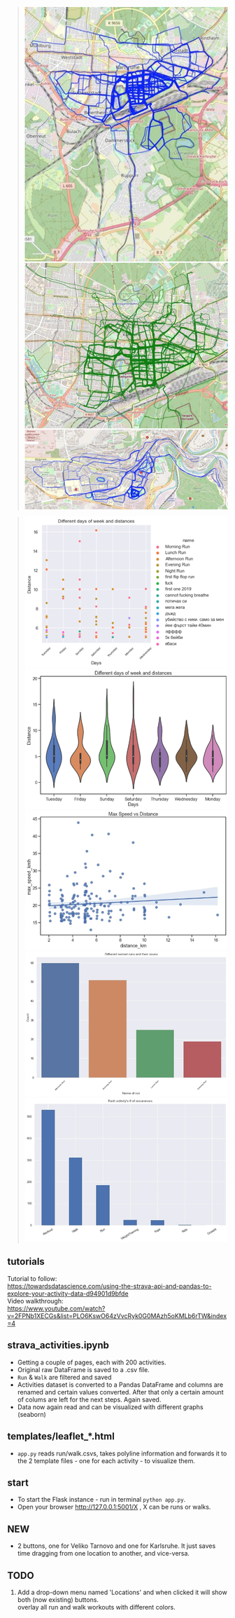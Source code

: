 >![](thumbnails/KA-run.jpg)
>![](thumbnails/KA-walk.jpg)
>![](thumbnails/VT-run.jpg)

>![](thumbnails/relplot_run.png)
>![](thumbnails/violinplot_run.png)
>![](thumbnails/max_speed_dist.jpg)
>![](thumbnails/countplot_runs.jpg)
>![](thumbnails/barplot_activities.jpg)

## tutorials
Tutorial to follow: </br>
https://towardsdatascience.com/using-the-strava-api-and-pandas-to-explore-your-activity-data-d94901d9bfde </br>
Video walkthrough: </br>
https://www.youtube.com/watch?v=2FPNb1XECGs&list=PLO6KswO64zVvcRyk0G0MAzh5oKMLb6rTW&index=4 </br>

## strava_activities.ipynb
- Getting a couple of pages, each with 200 activities.</br>
- Original raw DataFrame is saved to a .csv file. </br>
- `Run` & `Walk` are filtered and saved </br>
- Activities dataset is converted to a Pandas DataFrame and columns are renamed and certain values converted. After that only a certain amount of colums are left for the next steps. Again saved.</br>
- Data now again read and can be visualized with different graphs (seaborn) </br>

## templates/leaflet_*.html 
- `app.py` reads run/walk.csvs, takes polyline information and forwards it to the 2 template files - one for each activity - to visualize them.

## start
- To start the Flask instance - run in terminal `python app.py`. </br>
- Open your browser http://127.0.0.1:5001/X , X can be runs or walks. </br>

## NEW
- 2 buttons, one for Veliko Tarnovo and one for Karlsruhe. It just saves time dragging from one location to another, and vice-versa. </br>

## TODO
1. Add a drop-down menu named 'Locations' and when clicked it will show both (now existing) buttons.</br>
overlay all run and walk workouts with different colors.
